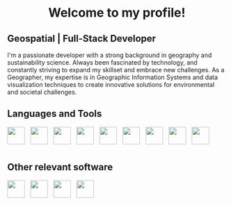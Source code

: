 <h1 align= "center" >Welcome to my profile!</h1>
<h2> Geospatial | Full-Stack Developer </h2>

<p>I'm a passionate developer with a strong background in geography and sustainability science. Always been fascinated by technology, and constantly striving to expand my skillset and embrace new challenges. As a Geographer, my expertise is in Geographic Information Systems and data visualization techniques to create innovative solutions for environmental and societal challenges. </p>

<h2>Languages and Tools</h2>

<div>
    <img align="left" width="40px" style="padding-right:10px;" src="https://cdn.jsdelivr.net/gh/devicons/devicon@latest/icons/html5/html5-plain-wordmark.svg" />
    <img align="left" width="40px" style="padding-right:10px;" src="https://cdn.jsdelivr.net/gh/devicons/devicon@latest/icons/css3/css3-plain-wordmark.svg" />
    <img align="left" width="40px" style="padding-right:10px;" src="https://cdn.jsdelivr.net/gh/devicons/devicon@latest/icons/javascript/javascript-plain.svg" />
    <img align="left" width="40px" style="padding-right:10px;" src="https://cdn.jsdelivr.net/gh/devicons/devicon@latest/icons/nodejs/nodejs-plain-wordmark.svg" />
    <img align="left" width="40px" style="padding-right:10px;" src="https://cdn.jsdelivr.net/gh/devicons/devicon@latest/icons/express/express-original.svg" />
    <img align="left" width="40px" style="padding-right:10px;" src="https://cdn.jsdelivr.net/gh/devicons/devicon@latest/icons/git/git-plain-wordmark.svg" />
    <img align="left" width="40px" style="padding-right:10px;" src="https://cdn.jsdelivr.net/gh/devicons/devicon@latest/icons/rstudio/rstudio-plain.svg" />
    <img align="left" width="40px" style="padding-right:10px;" src="https://cdn.jsdelivr.net/gh/devicons/devicon@latest/icons/mongodb/mongodb-plain-wordmark.svg" />
    <img align="left" width="40px" style="padding-right:10px;" src="https://cdn.jsdelivr.net/gh/devicons/devicon@latest/icons/mongoose/mongoose-original-wordmark.svg" />
</div>
<br>
          
<br>
<br>
<h2>Other relevant software</h2>

<img align="left" height="40px" style="padding-right:10px;" src="https://upload.wikimedia.org/wikipedia/commons/c/c2/QGIS_logo%2C_2017.svg"/>
<img align="left" width="40px" style="padding-right:10px;" src="https://upload.wikimedia.org/wikipedia/commons/d/df/ArcGIS_logo.png"/>
<img align="left" width="40px" style="padding-right:10px;" src="https://cdn.jsdelivr.net/gh/devicons/devicon@latest/icons/illustrator/illustrator-plain.svg"/>
<img align="left" width="40px" style="padding-right:10px;" src="https://cdn.jsdelivr.net/gh/devicons/devicon@latest/icons/photoshop/photoshop-plain.svg"/>

<br>
<br>
<br>

          

          
          
